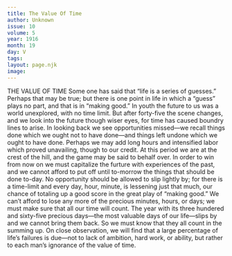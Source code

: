 ```yaml
---
title: The Value Of Time
author: Unknown
issue: 10
volume: 5
year: 1916
month: 19
day: V
tags:
layout: page.njk
image:
---
```

THE VALUE OF TIME       Some one has said that “life is a series of guesses.” Perhaps that may be true; but there is one point in life in which a “guess” plays no part, and that is in “making good.” In youth the future to us was a world unexplored, with no time limit. But after forty-five the scene changes, and we look into the future though wiser eyes, for time has caused boundry lines to arise. In looking back we see opportunities missed—we recall things done which we ought not to have done—and things left undone which we ought to have done. Perhaps we may add long hours and intensified labor which proved unavailing, though to our credit.      At this period we are at the crest of the hill, and the game may be said to behalf over. In order to win from now on we must capitalize the furture with experiences of the past, and we cannot afford to put off until to-morrow the things that should be done to-day.       No opportunity should be allowed to slip lightly by; for there is a time-limit and every day, hour, minute, is lessening just that much, our chance of totaling up a good score in the great play of “making good.” We can’t afford to lose any more of the precious minutes, hours, or days; we must make sure that all our time will count.       The year with its three hundered and sixty-five precious days—the most valuable days of our life—slips by and we cannot bring them back. So we must know that they all count in the summing up. On close observation, we will find that a large percentage of life’s failures is due—not to lack of ambition, hard work, or ability, but rather to each man’s ignorance of the value of time.    

